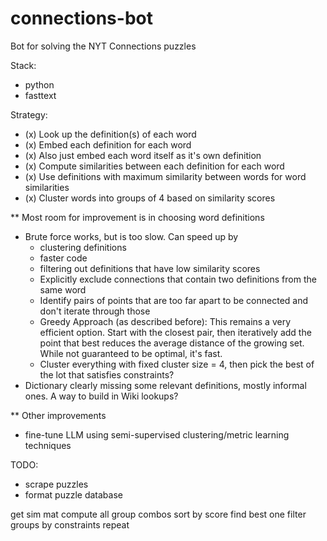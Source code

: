 # connections-bot
Bot for solving the NYT Connections puzzles

Stack:
- python
- fasttext

Strategy:
- (x) Look up the definition(s) of each word
- (x) Embed each definition for each word
- (x) Also just embed each word itself as it's own definition
- (x) Compute similarities between each definition for each word
- (x) Use definitions with maximum similarity between words for word similarities
- (x) Cluster words into groups of 4 based on similarity scores


** Most room for improvement is in choosing word definitions
- Brute force works, but is too slow. Can speed up by
	- clustering definitions
	- faster code
	- filtering out definitions that have low similarity scores
	- Explicitly exclude connections that contain two definitions from the same word
	- Identify pairs of points that are too far apart to be connected and don't iterate through those
	- Greedy Approach (as described before): This remains a very efficient option. Start with the closest pair, then iteratively add the point that best reduces the average distance of the growing set. While not guaranteed to be optimal, it's fast.
	- Cluster everything with fixed cluster size = 4, then pick the best of the lot that satisfies constraints?
- Dictionary clearly missing some relevant definitions, mostly informal ones. A way to build in Wiki lookups?

** Other improvements
- fine-tune LLM using semi-supervised clustering/metric learning techniques


TODO:
- scrape puzzles
- format puzzle database

get sim mat
compute all group combos
sort by score
find best one
filter groups by constraints
repeat
